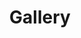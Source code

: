 ---
layout: page
permalink: /gallery/
title: Gallery
description: A visual journey of travel moments.
nav: false
---